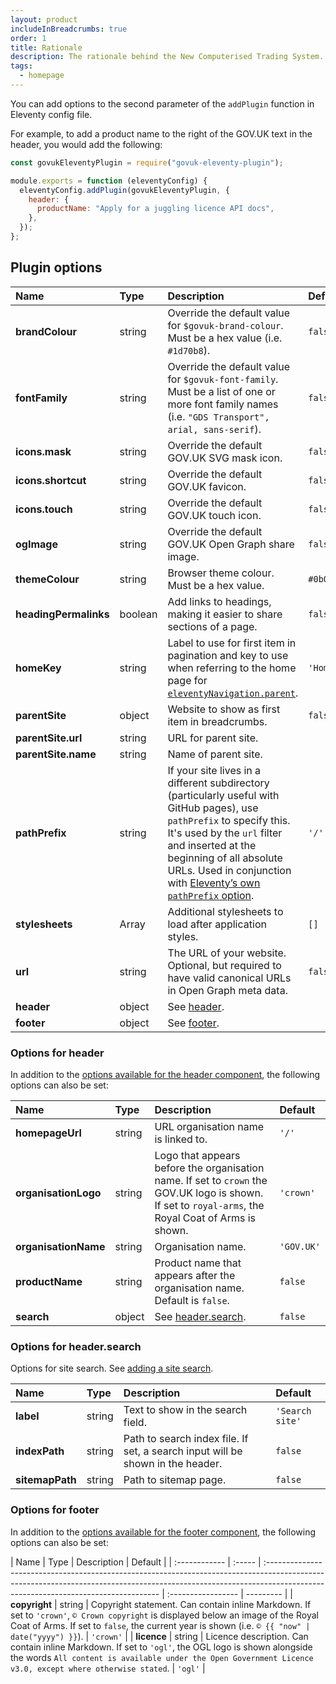 ```yaml
---
layout: product
includeInBreadcrumbs: true
order: 1
title: Rationale
description: The rationale behind the New Computerised Trading System. How will the service evolve in Phase 5.
tags:
  - homepage
---
```


You can add options to the second parameter of the `addPlugin` function in Eleventy config file.

For example, to add a product name to the right of the GOV.UK text in the header, you would add the following:

```js
const govukEleventyPlugin = require("govuk-eleventy-plugin");

module.exports = function (eleventyConfig) {
  eleventyConfig.addPlugin(govukEleventyPlugin, {
    header: {
      productName: "Apply for a juggling licence API docs",
    },
  });
};
```

## Plugin options

| Name                  | Type    | Description                                                                                                                                                                                                                                                                                                                                               | Default   |
| :-------------------- | :------ | :-------------------------------------------------------------------------------------------------------------------------------------------------------------------------------------------------------------------------------------------------------------------------------------------------------------------------------------------------------- | :-------- |
| **brandColour**       | string  | Override the default value for `$govuk-brand-colour`. Must be a hex value (i.e. `#1d70b8`).                                                                                                                                                                                                                                                               | `false`   |
| **fontFamily**        | string  | Override the default value for `$govuk-font-family`. Must be a list of one or more font family names (i.e. `"GDS Transport", arial, sans-serif`).                                                                                                                                                                                                         | `false`   |
| **icons.mask**        | string  | Override the default GOV.UK SVG mask icon.                                                                                                                                                                                                                                                                                                                | `false`   |
| **icons.shortcut**    | string  | Override the default GOV.UK favicon.                                                                                                                                                                                                                                                                                                                      | `false`   |
| **icons.touch**       | string  | Override the default GOV.UK touch icon.                                                                                                                                                                                                                                                                                                                   | `false`   |
| **ogImage**           | string  | Override the default GOV.UK Open Graph share image.                                                                                                                                                                                                                                                                                                       | `false`   |
| **themeColour**       | string  | Browser theme colour. Must be a hex value.                                                                                                                                                                                                                                                                                                                | `#0b0c0c` |
| **headingPermalinks** | boolean | Add links to headings, making it easier to share sections of a page.                                                                                                                                                                                                                                                                                      | `false`   |
| **homeKey**           | string  | Label to use for first item in pagination and key to use when referring to the home page for [`eleventyNavigation.parent`](https://www.11ty.dev/docs/plugins/navigation/).                                                                                                                                                                                | `'Home'`  |
| **parentSite**        | object  | Website to show as first item in breadcrumbs.                                                                                                                                                                                                                                                                                                             | `false`   |
| **parentSite.url**    | string  | URL for parent site.                                                                                                                                                                                                                                                                                                                                      |           |
| **parentSite.name**   | string  | Name of parent site.                                                                                                                                                                                                                                                                                                                                      |           |
| **pathPrefix**        | string  | If your site lives in a different subdirectory (particularly useful with GitHub pages), use `pathPrefix` to specify this. It's used by the `url` filter and inserted at the beginning of all absolute URLs. Used in conjunction with [Eleventy’s own `pathPrefix` option](https://www.11ty.dev/docs/config/#deploy-to-a-subdirectory-with-a-path-prefix). | `'/'`     |
| **stylesheets**       | Array   | Additional stylesheets to load after application styles.                                                                                                                                                                                                                                                                                                  | `[]`      |
| **url**               | string  | The URL of your website. Optional, but required to have valid canonical URLs in Open Graph meta data.                                                                                                                                                                                                                                                     | `false`   |
| **header**            | object  | See [header](#options-for-header).                                                                                                                                                                                                                                                                                                                        |           |
| **footer**            | object  | See [footer](#options-for-footer).                                                                                                                                                                                                                                                                                                                        |           |

### Options for header

In addition to the [options available for the header component](https://design-system.service.gov.uk/components/header/), the following options can also be set:

| Name                 | Type   | Description                                                                                                                                          | Default    |
| :------------------- | :----- | :--------------------------------------------------------------------------------------------------------------------------------------------------- | :--------- |
| **homepageUrl**      | string | URL organisation name is linked to.                                                                                                                  | `'/'`      |
| **organisationLogo** | string | Logo that appears before the organisation name. If set to `crown` the GOV.UK logo is shown. If set to `royal-arms`, the Royal Coat of Arms is shown. | `'crown'`  |
| **organisationName** | string | Organisation name.                                                                                                                                   | `'GOV.UK'` |
| **productName**      | string | Product name that appears after the organisation name. Default is `false`.                                                                           | `false`    |
| **search**           | object | See [header.search](#options-for-header.search).                                                                                                     | `false`    |

### Options for header.search

Options for site search. See [adding a site search](../search).

| Name            | Type   | Description                                                                    | Default         |
| :-------------- | :----- | :----------------------------------------------------------------------------- | :-------------- |
| **label**       | string | Text to show in the search field.                                              | `'Search site'` |
| **indexPath**   | string | Path to search index file. If set, a search input will be shown in the header. | `false`         |
| **sitemapPath** | string | Path to sitemap page.                                                          | `false`         |

### Options for footer

In addition to the [options available for the footer component](https://design-system.service.gov.uk/components/footer/), the following options can also be set:

| Name          | Type   | Description                                                                                                                                                                                                      | Default            |
| :------------ | :----- | :--------------------------------------------------------------------------------------------------------------------------------------------------------------------------------------------------------------- | :----------------- | --------- |
| **copyright** | string | Copyright statement. Can contain inline Markdown. If set to `'crown'`, `© Crown copyright` is displayed below an image of the Royal Coat of Arms. If set to `false`, the current year is shown (i.e. `© {{ "now" | date("yyyy") }}`). | `'crown'` |
| **licence**   | string | Licence description. Can contain inline Markdown. If set to `'ogl'`, the OGL logo is shown alongside the words `All content is available under the Open Government Licence v3.0, except where otherwise stated`. | `'ogl'`            |
